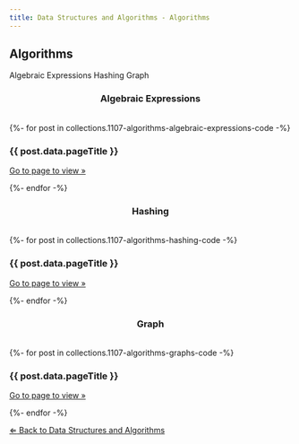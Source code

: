 ```yaml
---
title: Data Structures and Algorithms - Algorithms
---
```


## Algorithms

<div class="tab">
  <a class="tablinks" onclick="openTab(event, 'algebraic-expressions')" id="defaultOpen">Algebraic Expressions</a>
  <a class="tablinks" onclick="openTab(event, 'hashing')">Hashing</a>
  <a class="tablinks" onclick="openTab(event, 'graph')">Graph</a>
</div>

<div id="algebraic-expressions" class="tabcontent">
    <h3 style="text-align:center">Algebraic Expressions</h3><br>
    <div class="card-div">
    {%- for post in collections.1107-algorithms-algebraic-expressions-code -%}
    <div class="card">
    <h3>{{ post.data.pageTitle }}</h3>
    <p class="card-p"><a href="{{ post.url }}" class="card-a">Go to page to view &raquo;</a></p>
    </div>
    {%- endfor -%}
    </div>
</div>

<div id="hashing" class="tabcontent">
    <h3 style="text-align:center">Hashing</h3><br>
    <div class="card-div">
    {%- for post in collections.1107-algorithms-hashing-code -%}
    <div class="card">
    <h3>{{ post.data.pageTitle }}</h3>
    <p class="card-p"><a href="{{ post.url }}" class="card-a">Go to page to view &raquo;</a></p>
    </div>
    {%- endfor -%}
</div>
</div>

<div id="graph" class="tabcontent">
    <h3 style="text-align:center">Graph</h3><br>
    <div class="card-div">
    {%- for post in collections.1107-algorithms-graphs-code -%}
    <div class="card">
    <h3>{{ post.data.pageTitle }}</h3>
    <p class="card-p"><a href="{{ post.url }}" class="card-a">Go to page to view &raquo;</a></p>
    </div>
    {%- endfor -%}
</div>
</div>

<p><a href="/notes/data-structures-and-algorithms/"><bold>&#8656;</bold> Back to Data Structures and Algorithms</a></p>